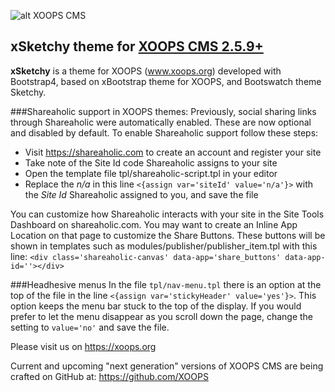 ![alt XOOPS CMS](https://xoops.org/images/logoXoops4GithubRepository.png)
## xSketchy theme for [XOOPS CMS 2.5.9+](https://xoops.org)


**xSketchy** is a theme for XOOPS (www.xoops.org) developed with Bootstrap4, based on xBootstrap theme for XOOPS, and Bootswatch theme Sketchy.


###Shareaholic support in XOOPS themes:
Previously, social sharing links through Shareaholic were automatically enabled.
These are now optional and disabled by default. To enable Shareaholic support
follow these steps:

- Visit https://shareaholic.com to create an account and register your site
- Take note of the Site Id code Shareaholic assigns to your site
- Open the template file tpl/shareaholic-script.tpl in your editor
- Replace the *n/a* in this line `<{assign var='siteId' value='n/a'}>` with the *Site Id* Shareaholic assigned to you, and save the file

You can customize how Shareaholic interacts with your site in the Site Tools
Dashboard on shareaholic.com. You may want to create an Inline App Location
on that page to customize the Share Buttons. These buttons will be shown in
templates such as modules/publisher/publisher_item.tpl with this line:
`<div class='shareaholic-canvas' data-app='share_buttons' data-app-id=''></div>`

###Headhesive menus
In the file `tpl/nav-menu.tpl` there is an option at the top of the file in
the line `<{assign var='stickyHeader' value='yes'}>`. This option keeps the
menu bar stuck to the top of the display. If you would prefer to let the menu
disappear as you scroll down the page, change the setting to `value='no'` and
save the file.

Please visit us on https://xoops.org

Current and upcoming "next generation" versions of XOOPS CMS are being crafted on GitHub at: https://github.com/XOOPS
